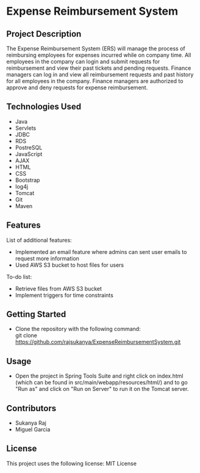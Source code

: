 # Expense Reimbursement System  

## Project Description  
The Expense Reimbursement System (ERS) will manage the process of reimbursing employees for expenses incurred while on company time. All employees in the company can login and submit requests for reimbursement and view their past tickets and pending requests. Finance managers can log in and view all reimbursement requests and past history for all employees in the company. Finance managers are authorized to approve and deny requests for expense reimbursement.  

## Technologies Used  
* Java
* Servlets
* JDBC
* RDS
* PostreSQL
* JavaScript
* AJAX
* HTML
* CSS
* Bootstrap
* log4j
* Tomcat
* Git 
* Maven

## Features  
List of additional features:    
  * Implemented an email feature where admins can sent user emails to request more information
  * Used AWS S3 bucket to host files for users

 To-do list:    
  * Retrieve files from AWS S3 bucket
  * Implement triggers for time constraints

## Getting Started  
* Clone the repository with the following command:   
  git clone https://github.com/rajsukanya/ExpenseReimbursementSystem.git 

## Usage   
* Open the project in Spring Tools Suite and right click on index.html (which can be found in src/main/webapp/resources/html/) and to go "Run as" and click on "Run on Server" to run it on the Tomcat server.

## Contributors
* Sukanya Raj
* Miguel Garcia

## License
This project uses the following license: MIT License

